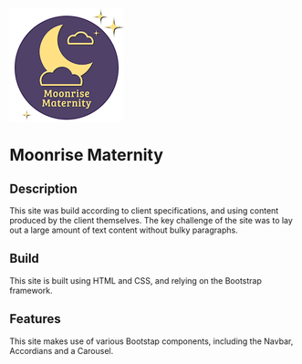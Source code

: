 ![Moonrise Logo](./images/logos_decorations/moonrise_logo_small.png)
# Moonrise Maternity

## Description
This site was build according to client specifications, and using content produced by the client themselves. The key challenge of the site was to lay out a large amount of text content without bulky paragraphs. 

## Build
This site is built using HTML and CSS, and relying on the Bootstrap framework.

## Features
This site makes use of various Bootstap components, including the Navbar, Accordians and a Carousel. 